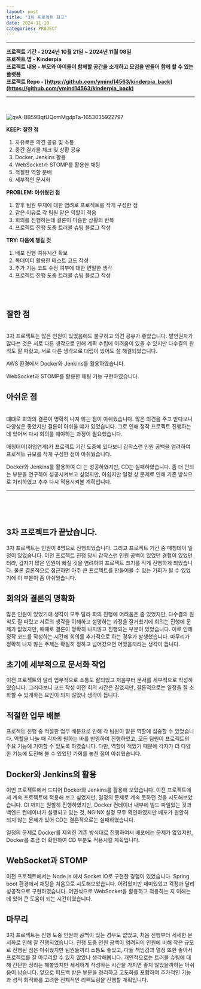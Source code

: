 ```yaml
---
layout: post
title: "3차 프로젝트 회고"
date: 2024-11-10
categories: PROJECT
---
```


<hr>

**프로젝트 기간 - 2024년 10월 21일 ~ 2024년 11월 08일** <br>
**프로젝트 명 - Kinderpia** <br>
**프로젝트 내용 - 부모와 아이들이 함께할 공간을 소개하고 모임을 만들어 함께 할 수 있는 플랫폼** <br>
**프로젝트 Repo - [https://github.com/ymind14563/kinderpia_back](https://github.com/ymind14563/kinderpia_back)**

<hr>


<br>

![qvA-BB59BqtUQomMgdpTa-1653035922797](https://github.com/user-attachments/assets/2409058b-4d8e-457a-bcf7-edbd1f0eb8e4)


**KEEP: 잘한 점**

1. 자유로운 의견 공유 및 소통
2. 중간 결과물 체크 및 상황 공유
3. Docker, Jenkins 활용
4. WebSocket과 STOMP를 활용한 채팅
5. 적절한 역할 분배
6. 세부적인 문서화

**PROBLEM: 아쉬웠던 점**

1. 향후 팀원 부재에 대한 염려로 프로젝트를 작게 구성한 점
2. 같은 이유로 각 팀원 맡은 역할이 적음
3. 회의를 진행하는데 결론이 미흡한 상황의 반복
4. 프로젝트 진행 도중 트러블 슈팅 블로그 작성

**TRY: 다음에 챙길 것**

1. 배포 진행 여유시간 확보
2. 목데이터 활용한 테스트 코드 작성
3. 추가 기능 코드 수정 여부에 대한 면밀한 생각
4. 프로젝트 진행 도중 트러블 슈팅 블로그 작성

<br>
<br>


<h2>잘한 점</h2><br> 
3차 프로젝트는 많은 인원이 있었음에도 불구하고 의견 공유가 좋았습니다.
발언권자가 많다는 것은 서로 다른 생각으로 인해 계획 수립에 어려움이 있을 수 있지만
다수결의 원칙도 잘 따랐고, 서로 다른 생각으로 대립이 있어도 잘 해결되었습니다.

AWS 환경에서 Docker와 Jenkins를 활용하였습니다.

WebSocket과 STOMP를 활용한 채팅 기능 구현하였습니다.
<br>

<h2>아쉬운 점</h2><br> 
떄떄로 회의의 결론이 명확히 나지 않는 점이 아쉬웠습니다.
많은 의견을 주고 받다보니 다양성은 좋았지만 결론이 아쉬울 떄가 있었습니다.
그로 인해 정작 프로젝트 진행하는데 있어서 다시 회의를 해야하는 과정이 필요했습니다.

매칭데이(취업연계)가 프로젝트 기간 도중에 있다보니 갑작스런 인원 공백을 염려하여
프로젝트 규모를 작게 구성한 점이 아쉬웠습니다.

Docker와 Jenkins를 활용하여 CI 는 성공하였지만, CD는 실패하였습니다.
좀 더 안되는 부분을 연구하여 성공시켜보고 싶었지만, 
아쉽지만 일정 상 문제로 인해 기존 방식으로 처리하였고 추후 다시 적용시켜볼 계획입니다.

<hr>
<br>
<br>
<br>

## 3차 프로젝트가 끝났습니다.

3차 프로젝트는 인원이 8명으로 진행되었습니다. 그리고 프로젝트 기간 중 매칭데이 일정이 있었습니다.
이전 프로젝트 진행 당시 갑작스런 인원 공백이 있었던 경험이 있었던터라,
갑자기 많은 인원이 빠질 것을 염려하여 프로젝트 크기를 작게 진행하게 되었습니다.
물론 결론적으로 접근하면 아주 큰 프로젝트를 만들어볼 수 있는 기회가 될 수 있었기에
이 부분이 좀 아쉬웠습니다.

## 회의와 결론의 명확화

많은 인원이 있었기에 생각이 모두 달라 회의 진행에 어려움은 좀 있었지만,
다수결의 원칙도 잘 따랐고 서로의 생각을 이해하고 설명하는 과정을 잘거쳤기에 
회의는 진행에 문제가 없었지만, 때때로 결론이 명확히 나지않고 진행되는 부분이 있었습니다.
이로 인해 정작 코드를 작성하는 시간에 회의를 추가적으로 하는 경우가 발생했습니다.
마무리가 정확히 나지 않는 주제는 확실히 정하고 넘어갔으면 어땠을까라는 생각이 듭니다.

## 초기에 세부적으로 문서화 작업

이전 프로젝트와 달리 업무적으로 소통도 잘되었고 처음부터 문서를 세부적으로 작성하였습니다.
그러다보니 코드 작성 이전 회의 시간은 길었지만, 
결론적으로는 일정을 잘 소화할 수 있게하는 요인이 되지 않았나 생각이 듭니다.

## 적절한 업무 배분

프로젝트 진행 중 적절한 업무 배분으로 인해 각 팀원이 맡은 역할에 집중할 수 있었습니다. 
역할을 나눌 때 각자의 원하는 바를 반영하여 진행하였고, 모든 팀원이 프로젝트의 주요 기능에 기여할 수 있도록 하였습니다. 다만, 역할이 적었기 때문에 각자가 더 다양한 기능에 도전해 볼 수 있었던 기회를 놓친 점이 아쉬웠습니다.

## Docker와 Jenkins의 활용

이번 프로젝트에서 드디어 Docker와 Jenkins를 활용해 보았습니다.
이전 프로젝트에서 계속 프로젝트에 적용해 보고 싶었지만, 일정의 문제로 계속 못하던 것을 시도해보았습니다.
CI 까지는 원할히 진행하였지만, Docker 컨테이너 내부에 빌드 파일있는 것과 백엔드 컨테이너가 실행되고 있는 것, NGINX 설정 모두 확인하였지만 배포가 원할히 되지 않는 문제가 있어 CD는 결론적으로는 실패하였습니다.

일정의 문제로 Docker를 제외한 기존 방식대로 진행하여서 배포에는 문제가 없었지만, Docker를 조금 더 확인하여 CD 부분도 적용시킬 계획입니다.

## WebSocket과 STOMP
이전 프로젝트에서는 Node.js 에서 Socket.IO로 구현한 경험이 있었습니다.
Spring boot 환경에서 채팅을 처음으로 시도해보았습니다. 어려웠지만 재미있었고 걱정과 달리 성공적으로 구현하였습니다. 어떤식으로 WebSocket을 활용하고 적용하는 지 이해는데 있어 큰 도움이 되는 시간이였습니다.

## 마무리

3차 프로젝트는 진행 도중 인원의 공백이 있는 경우도 없었고, 처음 진행부터 세세한 문서화로 인해 잘 진행되었습니다.
진행 도중 인원 공백이 염려되어 인원에 비해 작은 규모로 진행된 점은 아쉬웠지만 팀원들끼리 소통도 좋았고, 다들 책임감과 열정 또한 좋아서 프로젝트를 잘 마무리할 수 있지 않았나 생각해봅니다.
개인적으로는 트러블 슈팅에 대해 간단한 정리는 해놓았지만 세세하게 작성하는 시간을 가지면 좋지 않았을까하는 아쉬움이 남습니다. 앞으로 피드백 받은 부분을 정리하고 고도화를 포함하여 추가적인 기능과 성적 최적화를 고려한 전체적인 리펙토링을 진행할 계획입니다.